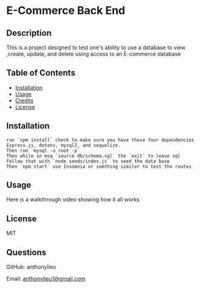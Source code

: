 # E-Commerce Back End

## Description

This is a project designed to test one's ability to use a database to view ,create, update, and delete using access to an E-commerce database

## Table of Contents

- [Installation](#installation)
- [Usage](#usage)
- [Credits](#credits)
- [License](#license)

## Installation

```
run `npm install` check to make sure you have these four dependencies Express.js, dotenv, mysql2, and sequelize.
Then run `mysql -u root -p`
Then while in msq `source db/schema.sql` the `exit` to leave sql
Follow that with `node seeds/index.js` to seed the data base
Then `npm start` use Insomnia or somthing similer to test the routes
```

## Usage

Here is a walkthrough video showing how it all works

## License

MIT

## Questions

GitHub: anthonylieu

Email: anthonylieu1@gmail.com
